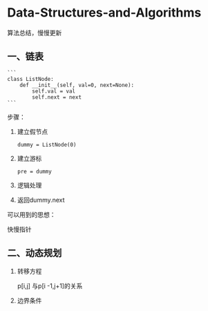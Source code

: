 # Data-Structures-and-Algorithms
算法总结，慢慢更新

## 一、链表

    ```
    class ListNode:
        def __init__(self, val=0, next=None):
            self.val = val
            self.next = next
    ```

步骤：

1. 建立假节点

   ```
   dummy = ListNode(0)
   ```

2. 建立游标

   ```
   pre = dummy
   ```

   

3. 逻辑处理

4. 返回dummy.next



可以用到的思想：

快慢指针



## 二、动态规划

1. 转移方程

   p[i,j] 与p[i -1,j+1]的关系

2. 边界条件